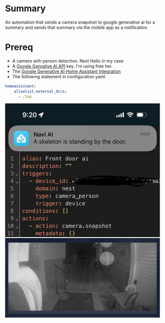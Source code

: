 # Summary
An automation that sends a camera snapshot to google generative ai for a summary and sends that summary via the mobile app as a notification

# Prereq
* A camera with person detection. Nest Hello in my case
* A [Google Genrative AI API](https://aistudio.google.com/app/apikey) key. I'm using free tier. 
* The [Google Generative AI Home Assistant Integration](https://www.home-assistant.io/integrations/google_generative_ai_conversation/)
* The following statement in configuration.yaml
```yaml
homeassistant:
    allowlist_external_dirs:
      - /tmp
```
![Screenshot of notification](./IMG_3331.jpeg)
![Screenshot from camera](./IMG_3332.jpeg)
